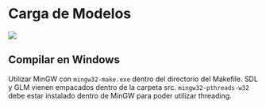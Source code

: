 # Carga de Modelos

![](https://github.com/adrianRFlores/SR1_CargaDeModelos/blob/main/result.gif)

## Compilar en Windows
Utilizar MinGW con ``mingw32-make.exe`` dentro del directorio del Makefile. SDL y GLM vienen empacados dentro de la carpeta src.
``mingw32-pthreads-w32`` debe estar instalado dentro de MinGW para poder utilizar threading.
